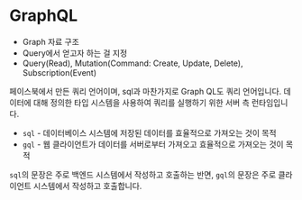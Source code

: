 # GraphQL

- Graph 자료 구조
- Query에서 얻고자 하는 걸 지정
- Query(Read), Mutation(Command: Create, Update, Delete), Subscription(Event)

페이스북에서 만든 쿼리 언어이며, sql과 마찬가지로 Graph QL도 쿼리 언어입니다. 데이터에 대해 정의한 타입 시스템을 사용하여 쿼리를 실행하기 위한 서버 측 런타임입니다.

- `sql` - 데이터베이스 시스템에 저장된 데이터를 효율적으로 가져오는 것이 목적
- `gql` - 웹 클라이언트가 데이터를 서버로부터 가져오고 효율적으로 가져오는 것이 목적

`sql`의 문장은 주로 백엔드 시스템에서 작성하고 호출하는 반면, `gql`의 문장은 주로 클라이언트 시스템에서 작성하고 호출합니다.
